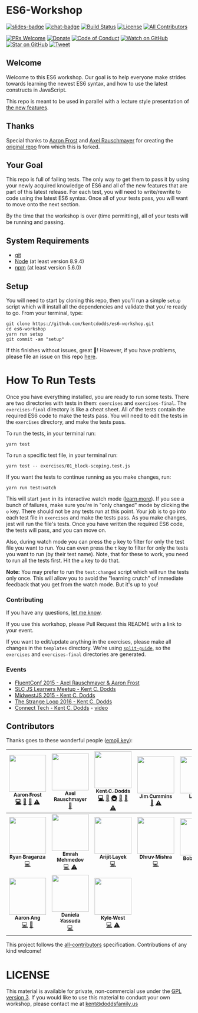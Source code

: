 # ES6-Workshop

[![slides-badge][slides-badge]][slides]
[![chat-badge][chat-badge]][chat]
[![Build Status][build-badge]][build]
[![License][license-badge]][license]
[![All Contributors](https://img.shields.io/badge/all_contributors-17-orange.svg?style=flat-square)](#contributors)

[![PRs Welcome][prs-badge]][prs]
[![Donate][donate-badge]][donate]
[![Code of Conduct][coc-badge]][coc]
[![Watch on GitHub][github-watch-badge]][github-watch]
[![Star on GitHub][github-star-badge]][github-star]
[![Tweet][twitter-badge]][twitter]

## Welcome

Welcome to this ES6 workshop. Our goal is to help everyone make strides towards learning the newest ES6 syntax, and
how to use the latest constructs in JavaScript.

This repo is meant to be used in parallel with a lecture style presentation of
[the new features](https://github.com/lukehoban/es6features).

## Thanks

Special thanks to [Aaron Frost](https://twitter.com/js_dev) and [Axel Rauschmayer](https://twitter.com/rauschma) for
creating the [original repo](https://github.com/aaronfrost/es6-workshop) from which this is forked.

## Your Goal

This repo is full of failing tests. The only way to get them to pass it by using your newly acquired knowledge of ES6
and all of the new features that are part of this latest release. For each test, you will need to write/rewrite to code
using the latest ES6 syntax. Once all of your tests pass, you will want to move onto the next section.

By the time that the workshop is over (time permitting), all of your tests will be running and passing.

## System Requirements

- [git][git]
- [Node][node] (at least version 8.9.4)
- [npm][npm] (at least version 5.6.0)

## Setup

You will need to start by cloning this repo, then you'll run a simple `setup` script which will install all the
dependencies and validate that you're ready to go. From your terminal, type:

```
git clone https://github.com/kentcdodds/es6-workshop.git
cd es6-workshop
yarn run setup
git commit -am "setup"
```

If this finishes without issues, great 👏! However, if you have problems, please file an issue on this repo [here](https://github.com/kentcdodds/es6-workshop/issues/new?title=Issues%20Setting%20Up&body=Here%27s%20my%20node/yarn%20version%20and%20the%20output%20when%20I%20run%20the%20commands:).

# How To Run Tests

Once you have everything installed, you are ready to run some tests. There are two directories with tests in them:
`exercises` and `exercises-final`. The `exercises-final` directory is like a cheat sheet. All of the tests contain the
required ES6 code to make the tests pass. You will need to edit the tests in the `exercises` directory, and make the
tests pass.

To run the tests, in your terminal run:

```
yarn test
```

To run a specific test file, in your terminal run:

```
yarn test -- exercises/01_block-scoping.test.js
```

If you want the tests to continue running as you make changes, run:

```
yarn run test:watch
```

This will start `jest` in its interactive watch mode ([learn more][watch-mode]). If you see a bunch of failures, make
sure you're in "only changed" mode by clicking the `o` key. There should not be any tests run at this point. Your
job is to go into each test file in `exercises` and make the tests pass. As you make changes, jest will run the file's
tests. Once you have written the required ES6 code, the tests will pass, and you can move on.

Also, during watch mode you can press the `p` key to filter for only the test file you want to run. You can even press the `t`
key to filter for only the tests you want to run (by their
test name). Note, that for these to work, you need to run all
the tests first. Hit the `a` key to do that.

**Note:** You may prefer to run the `test:changed` script which will run the tests only once. This will allow you to
avoid the "learning crutch" of immediate feedback that you get from the watch mode. But it's up to you!

### Contributing

If you have any questions, [let me know](https://twitter.com/kentcdodds).

If you use this workshop, please Pull Request this README with a link to your event.

If you want to edit/update anything in the exercises, please make all changes in the `templates` directory. We're using
[`split-guide`](https://git.io/split-guide), so the `exercises` and `exercises-final` directories are generated.

### Events

- [FluentConf 2015 - Axel Rauschmayer & Aaron Frost](http://fluentconf.com/javascript-html-2015/public/schedule/detail/38811)
- [SLC JS Learners Meetup - Kent C. Dodds](http://www.meetup.com/SLC-JS-Learners/events/220770922/)
- [MidwestJS 2015 - Kent C. Dodds](https://youtu.be/aeY6ctvsurs)
- [The Strange Loop 2016 - Kent C. Dodds](http://www.thestrangeloop.com/2016/es6-and-beyond.html)
- [Connect Tech - Kent C. Dodds](http://connect.tech/) - [video](https://youtu.be/nCP6jsN9XPI)

## Contributors

Thanks goes to these wonderful people ([emoji key](https://github.com/kentcdodds/all-contributors#emoji-key)):

<!-- ALL-CONTRIBUTORS-LIST:START - Do not remove or modify this section -->
<!-- prettier-ignore -->
| [<img src="https://avatars.githubusercontent.com/u/662832?v=3" width="100px;"/><br /><sub><b>Aaron Frost</b></sub>](https://github.com/aaronfrost)<br />[💻](https://github.com/kentcdodds/es6-workshop/commits?author=aaronfrost "Code") [📖](https://github.com/kentcdodds/es6-workshop/commits?author=aaronfrost "Documentation") [📢](#talk-aaronfrost "Talks") [⚠️](https://github.com/kentcdodds/es6-workshop/commits?author=aaronfrost "Tests") | [<img src="https://avatars.githubusercontent.com/u/526114?v=3" width="100px;"/><br /><sub><b>Axel Rauschmayer</b></sub>](http://rauschma.de/)<br />[📢](#talk-rauschma "Talks") | [<img src="https://avatars.githubusercontent.com/u/1500684?v=3" width="100px;"/><br /><sub><b>Kent C. Dodds</b></sub>](https://kentcdodds.com)<br />[💻](https://github.com/kentcdodds/es6-workshop/commits?author=kentcdodds "Code") [📖](https://github.com/kentcdodds/es6-workshop/commits?author=kentcdodds "Documentation") [🚇](#infra-kentcdodds "Infrastructure (Hosting, Build-Tools, etc)") [👀](#review-kentcdodds "Reviewed Pull Requests") [📢](#talk-kentcdodds "Talks") [⚠️](https://github.com/kentcdodds/es6-workshop/commits?author=kentcdodds "Tests") | [<img src="https://avatars.githubusercontent.com/u/108938?v=3" width="100px;"/><br /><sub><b>Jim Cummins</b></sub>](https://jimthedev.com)<br />[📖](https://github.com/kentcdodds/es6-workshop/commits?author=jimthedev "Documentation") [⚠️](https://github.com/kentcdodds/es6-workshop/commits?author=jimthedev "Tests") | [<img src="https://avatars.githubusercontent.com/u/11346889?v=3" width="100px;"/><br /><sub><b>Lindsey</b></sub>](http://lindsey.international)<br />[📖](https://github.com/kentcdodds/es6-workshop/commits?author=lmdragun "Documentation") | [<img src="https://avatars.githubusercontent.com/u/511893?v=3" width="100px;"/><br /><sub><b>Marius Butuc</b></sub>](https://github.com/mariusbutuc)<br />[💻](https://github.com/kentcdodds/es6-workshop/commits?author=mariusbutuc "Code") | [<img src="https://avatars.githubusercontent.com/u/1740882?v=3" width="100px;"/><br /><sub><b>Carlos Ortega</b></sub>](http://cyborgspider.com)<br />[📖](https://github.com/kentcdodds/es6-workshop/commits?author=cyborgspider "Documentation") |
| :---: | :---: | :---: | :---: | :---: | :---: | :---: |
| [<img src="https://avatars.githubusercontent.com/u/290242?v=3" width="100px;"/><br /><sub><b>Ryan Braganza</b></sub>](www.ryanbraganza.com)<br />[💻](https://github.com/kentcdodds/es6-workshop/commits?author=ryanbraganza "Code") | [<img src="https://avatars.githubusercontent.com/u/2297806?v=3" width="100px;"/><br /><sub><b>Emrah Mehmedov</b></sub>](https://github.com/GizmoMKD)<br />[💻](https://github.com/kentcdodds/es6-workshop/commits?author=GizmoMKD "Code") [⚠️](https://github.com/kentcdodds/es6-workshop/commits?author=GizmoMKD "Tests") | [<img src="https://avatars.githubusercontent.com/u/5607371?v=3" width="100px;"/><br /><sub><b>Arijit Layek</b></sub>](https://github.com/alayek)<br />[💻](https://github.com/kentcdodds/es6-workshop/commits?author=alayek "Code") | [<img src="https://avatars.githubusercontent.com/u/3013322?v=3" width="100px;"/><br /><sub><b>Dhruv Mishra</b></sub>](https://github.com/dhruvmishra)<br />[💻](https://github.com/kentcdodds/es6-workshop/commits?author=dhruvmishra "Code") | [<img src="https://avatars.githubusercontent.com/u/15032926?v=3" width="100px;"/><br /><sub><b>Bobby White</b></sub>](https://github.com/bobbyw1994)<br />[⚠️](https://github.com/kentcdodds/es6-workshop/commits?author=bobbyw1994 "Tests") | [<img src="https://avatars.githubusercontent.com/u/5714478?v=3" width="100px;"/><br /><sub><b>Ben Ilegbodu</b></sub>](http://www.benmvp.com)<br />[📖](https://github.com/kentcdodds/es6-workshop/commits?author=benmvp "Documentation") [⚠️](https://github.com/kentcdodds/es6-workshop/commits?author=benmvp "Tests") | [<img src="https://avatars0.githubusercontent.com/u/5298300?v=3" width="100px;"/><br /><sub><b>Thomas Greenhalgh</b></sub>](https://github.com/tgreenhalgh)<br />[💻](https://github.com/kentcdodds/es6-workshop/commits?author=tgreenhalgh "Code") |
| [<img src="https://avatars2.githubusercontent.com/u/7579804?v=3" width="100px;"/><br /><sub><b>Aaron Ang</b></sub>](https://github.com/aaronang)<br />[💻](https://github.com/kentcdodds/es6-workshop/commits?author=aaronang "Code") [📖](https://github.com/kentcdodds/es6-workshop/commits?author=aaronang "Documentation") | [<img src="https://avatars2.githubusercontent.com/u/12578347?v=3" width="100px;"/><br /><sub><b>Daniela Yassuda</b></sub>](https://github.com/danielasy)<br />[💻](https://github.com/kentcdodds/es6-workshop/commits?author=danielasy "Code") | [<img src="https://avatars3.githubusercontent.com/u/18150457?v=4" width="100px;"/><br /><sub><b>Kyle West</b></sub>](https://github.com/kyle-west)<br />[💻](https://github.com/kentcdodds/es6-workshop/commits?author=kyle-west "Code") [⚠️](https://github.com/kentcdodds/es6-workshop/commits?author=kyle-west "Tests") |

<!-- ALL-CONTRIBUTORS-LIST:END -->

This project follows the [all-contributors](https://github.com/kentcdodds/all-contributors) specification. Contributions of any kind welcome!

# LICENSE

This material is available for private, non-commercial use under the
[GPL version 3](http://www.gnu.org/licenses/gpl-3.0-standalone.html). If you
would like to use this material to conduct your own workshop, please contact me
at kent@doddsfamily.us

[npm]: https://www.npmjs.com/
[yarn]: https://yarnpkg.com/
[node]: https://nodejs.org
[git]: https://git-scm.com/
[slides]: http://kcd.im/es6-intro-slides
[slides-badge]: https://cdn.rawgit.com/kentcdodds/custom-badges/2/badges/slides.svg
[chat]: https://gitter.im/kentcdodds/es6-workshop
[chat-badge]: https://img.shields.io/gitter/room/nwjs/nw.js.svg?style=flat-square
[build-badge]: https://img.shields.io/travis/kentcdodds/es6-workshop.svg?style=flat-square
[build]: https://travis-ci.org/kentcdodds/es6-workshop
[license-badge]: https://img.shields.io/badge/license-GPL%203.0%20License-blue.svg?style=flat-square
[license]: https://github.com/kentcdodds/es6-workshop/blob/master/README.md#license
[prs-badge]: https://img.shields.io/badge/PRs-welcome-brightgreen.svg?style=flat-square
[prs]: http://makeapullrequest.com
[donate-badge]: https://img.shields.io/badge/$-support-green.svg?style=flat-square
[donate]: http://kcd.im/donate
[coc-badge]: https://img.shields.io/badge/code%20of-conduct-ff69b4.svg?style=flat-square
[coc]: https://github.com/kentcdodds/es6-workshop/blob/master/other/CODE_OF_CONDUCT.md
[github-watch-badge]: https://img.shields.io/github/watchers/kentcdodds/es6-workshop.svg?style=social
[github-watch]: https://github.com/kentcdodds/es6-workshop/watchers
[github-star-badge]: https://img.shields.io/github/stars/kentcdodds/es6-workshop.svg?style=social
[github-star]: https://github.com/kentcdodds/es6-workshop/stargazers
[twitter]: https://twitter.com/intent/tweet?text=Check%20out%20es6-workshop%20by%20@kentcdodds%20https://github.com/kentcdodds/es6-workshop%20%F0%9F%91%8D
[twitter-badge]: https://img.shields.io/twitter/url/https/github.com/kentcdodds/es6-workshop.svg?style=social
[emojis]: https://github.com/kentcdodds/all-contributors#emoji-key
[all-contributors]: https://github.com/kentcdodds/all-contributors
[watch-mode]: https://egghead.io/lessons/javascript-use-jest-s-interactive-watch-mode?pl=testing-javascript-with-jest-a36c4074
